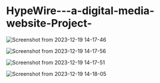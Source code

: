 # HypeWire---a-digital-media-website-Project-
![Screenshot from 2023-12-19 14-17-46](https://github.com/Lancelxt/HypeWire---a-digital-media-website-Project-/assets/129049363/d8c2b512-810f-4617-a681-56393a68411a)


![Screenshot from 2023-12-19 14-17-56](https://github.com/Lancelxt/HypeWire---a-digital-media-website-Project-/assets/129049363/95dee51e-9d39-41b9-959d-29da550098e7)


![Screenshot from 2023-12-19 14-17-51](https://github.com/Lancelxt/HypeWire---a-digital-media-website-Project-/assets/129049363/63f7dbb2-265a-4123-a847-9cb656965e6b)


![Screenshot from 2023-12-19 14-18-05](https://github.com/Lancelxt/HypeWire---a-digital-media-website-Project-/assets/129049363/23e6cbb1-1dd4-4e7f-a48c-e8359c3876b6)
